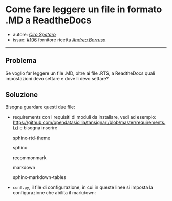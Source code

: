 # Come fare leggere un file in formato .MD a ReadtheDocs

* autore: _[Ciro Spataro](https://twitter.com/cirospat)_
* issue: [#106](https://github.com/opendatasicilia/tansignari/issues/106) fornitore ricetta _[Andrea Borruso](https://twitter.com/aborruso?lang=it)_

---

## Problema

Se voglio far leggere un file .MD, oltre ai file .RTS, a ReadtheDocs quali impostazioni devo settare e dove li devo settare?

## Soluzione

Bisogna guardare questi due file:

- requirements con i requisiti di moduli da installare, vedi ad esempio: https://github.com/opendatasicilia/tansignari/blob/master/requirements.txt e bisogna inserire
 
  sphinx-rtd-theme

  sphinx

  recommonmark
 
  markdown

  sphinx-markdown-tables

- `conf.py`, il file di configurazione, in cui in queste linee si imposta la configurazione che abilita il markdown:
